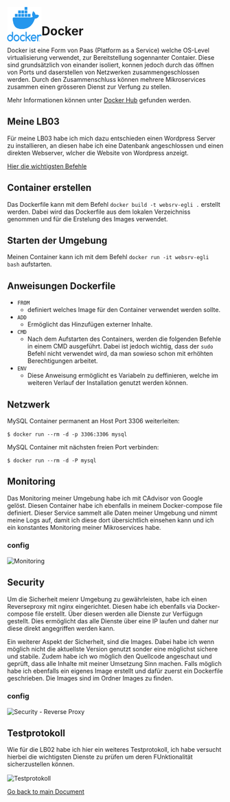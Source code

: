 <img align="left" width="80" height="80" src="./img/../../img/docker-logo1.png" alt="Docker Logo">

# Docker
Docker ist eine Form von Paas (Platform as a Service) welche OS-Level virtualisierung verwendet, zur Bereitstellung sogennanter Contaier. Diese sind grundsätzlich von einander isoliert, konnen jedoch durch das öffnen von Ports und daserstellen von Netzwerken zusammengeschlossen werden. Durch den Zusammenschluss können mehrere Mikroservices zusammen einen grösseren Dienst zur Verfung zu stellen.

Mehr Informationen können unter [Docker Hub](https://hub.docker.com/) gefunden werden.

## Meine LB03
Für meine LB03 habe ich mich dazu entschieden einen Wordpress Server zu installieren, an diesen habe ich eine Datenbank angeschlossen und einen direkten Webserver, wlcher die Website von Wordpress anzeigt.

[Hier die wichtigsten Befehle](https://github.com/nickegli/Modul_300/blob/master/_LB03/documents/commands.md)

## Container erstellen
Das Dockerfile kann mit dem Befehl `docker build -t websrv-egli .` erstellt werden. Dabei wird das Dockerfile aus dem lokalen Verzeichniss genommen und für die Erstelung des Images verwendet.

## Starten der Umgebung
Meinen Container kann ich mit dem Befehl `docker run -it websrv-egli bash` aufstarten.

## Anweisungen Dockerfile
* `FROM`
  * definiert welches Image für den Container verwendet werden sollte.
* `ADD`
  * Ermöglicht das Hinzufügen externer Inhalte.
* `CMD`
  * Nach dem Aufstarten des Containers, werden die folgenden Befehle in einem CMD ausgeführt. Dabei ist jedoch wichtig, dass der `sudo` Befehl nicht verwendet wird, da man sowieso schon mit erhöhten Berechtigungen arbeitet.
* `ENV`
  * Diese Anweisung ermöglicht es Variabeln zu deffinieren, welche im weiteren Verlauf der Installation genutzt werden können.

##  Netzwerk

MySQL Container permanent an Host Port 3306 weiterleiten:

```
$ docker run --rm -d -p 3306:3306 mysql
```

MySQL Container mit nächsten freien Port verbinden:

```
$ docker run --rm -d -P mysql
```

## Monitoring
Das Monitoring meiner Umgebung habe ich mit CAdvisor von Google gelöst. Diesen Container habe ich ebenfalls in meinem Docker-compose file definiert. Dieser Service sammelt alle Daten meiner Umgebung und nimmt meine Logs auf, damit ich diese dort übersichtlich einsehen kann und ich ein konstantes Monitoring meiner Mikroservices habe.

### config
<img align="center" width="" height="" src="./img/../../../img/cadvisor-conf.png" alt="Monitoring">

## Security
Um die Sicherheit meienr Umgebung zu gewährleisten, habe ich einen Reverseproxy mit nginx eingerichtet. Diesen habe ich ebenfalls via Docker-compose file erstellt. Über diesen werden alle Dienste zur Verfügugn gestellt. Dies ermöglicht das alle Dienste über eine IP laufen und daher nur diese direkt angegriffen werden kann.

Ein weiterer Aspekt der Sicherheit, sind die Images. Dabei habe ich wenn möglich nicht die aktuellste Version genutzt sonder eine möglichst sichere und stabile. Zudem habe ich wo möglich den Quellcode angeschaut und geprüft, dass alle Inhalte mit meiner Umsetzung Sinn machen. Falls möglich habe ich ebenfalls ein eigenes Image erstellt und dafür zuerst ein Dockerfile geschrieben. Die Images sind im Ordner Images zu finden.

### config
<img align="center" width="" height="" src="./img/../../../img/reverse-conf.png" alt="Security - Reverse Proxy">

## Testprotokoll
Wie für die LB02 habe ich hier ein weiteres Testprotokoll, ich habe versucht hierbei die wichtigsten Dienste zu prüfen um deren FUnktionalität sicherzustellen können.

<img align="center" width="" height="" src="./img/../../../img/testprotokoll3.png" alt="Testprotokoll">

[Go back to main Document](https://github.com/Daddey69/Modul_300/blob/master/README.md)
